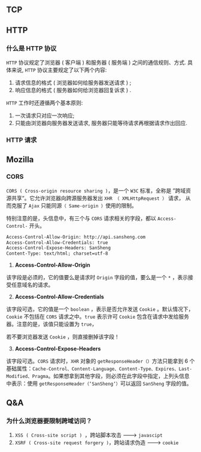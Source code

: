 ## TCP



## HTTP

### 什么是 HTTP 协议

`HTTP` 协议规定了浏览器 ( 客户端 ) 和服务器 ( 服务端 ) 之间的通信规则、方式. 具体来说, `HTTP` 协议主要规定了以下两个内容:

1. 请求信息的格式 ( 浏览器如何给服务器发送请求 ) ;
2. 响应信息的格式 ( 服务器如何给浏览器回复诉求 ) .

`HTTP` 工作时还遵循两个基本原则: 

1. 一次请求只对应一次响应;
2. 只能由浏览器向服务器发送请求, 服务器只能等待请求再根据请求作出回应.

### HTTP 请求



## Mozilla

### CORS

`CORS ( Cross-origin resource sharing )`，是一个 `W3C` 标准，全称是 ”跨域资源共享“。它允许浏览器向跨源服务器发出 `XHR （ XMLHttpRequest ）` 请求， 从而克服了 `Ajax` 只能同源`（ Same-origin ）`使用的限制。

[跨域资源共享 CORS 详解 - 作者：阮一峰]: http://www.ruanyifeng.com/blog/2016/04/cors.html

特别注意的是，头信息中，有三个与 `CORS` 请求相关的字段，都以 `Access-Control-` 开头。

```xml
Access-Control-Allow-Origin: http://api.sansheng.com
Access-Control-Allow-Credentials: true
Access-Control-Expose-Headers: SanSheng
Content-Type: text/html; charset=utf-8
```

1. **Access-Control-Allow-Origin**

该字段是必须的，它的值要么是请求时 `Origin` 字段的值，要么是一个 `*` ，表示接受任意域名的请求。

2. **Access-Control-Allow-Credentials**

该字段可选，它的值是一个 `boolean` ，表示是否允许发送 `Cookie` 。默认情况下，`Cookie` 不包括在 `CORS` 请求之中。`true` 表示许可 `Cookie` 包含在请求中发给服务器。注意的是，该值只能设置为 `true`，

若不要浏览器发送 `Cookie` ，则直接删掉该字段！

3. **Access-Control-Expose-Headers**

该字段可选。`CORS` 请求时，`XHR` 对象的 `getResponseHeader（）`方法只能拿到 6 个基础属性：`Cache-Control、Content-Language、Content-Type、Expires、Last-Modified、Pragma`。如果想拿到其他字段，则必须在此字段中指定，上列头信息中表示：使用 `getResponseHeader（‘SanSheng‘）`可以返回 `SanSheng` 字段的值。

## Q&A

### 为什么浏览器要限制跨域访问？

1. `XSS ( Cross-site script ) `，跨站脚本攻击 ---> `javascipt` 
2. `XSRF ( Cross-site request forgery )`，跨站请求伪造 ---> `cookie`

